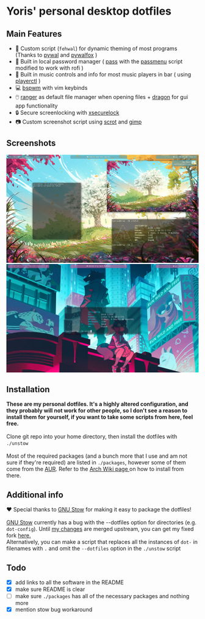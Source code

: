# Yoris' personal desktop dotfiles
## Main Features
* 🎨 Custom script (`fehwal`) for dynamic theming of most programs (Thanks to [pywal](https://github.com/dylanaraps/pywal) and [pywalfox](https://addons.mozilla.org/en-US/firefox/addon/pywalfox/) )
* 💾 Built in local password manager ( [pass](https://www.passwordstore.org/) with the [passmenu]([https://link](https://git.zx2c4.com/password-store/tree/contrib/dmenu)) script modified to work with rofi ) 
* 🎹 Built in music controls and info for most music players in bar ( using [playerctl](https://github.com/altdesktop/playerctl) )
* 💻 [bspwm](https://github.com/baskerville/bspwm) with vim keybinds
* 🖱️ [ranger](https://ranger.github.io/) as default file manager when opening files + [dragon](https://github.com/mwh/dragon) for gui app functionality
* 🔒 Secure screenlocking with [xsecurelock](https://github.com/google/xsecurelock)
* 📷 Custom screenshot script using [scrot](https://github.com/resurrecting-open-source-projects/scrot) and [gimp](https://www.gnu.org/software/gimp/)
## Screenshots
![screenshot 1](screenshots/2021-07-30-011756_1920x1080_scrot.png)
![screenshot 2](screenshots/2021-07-30-005742_1920x1080_scrot.png)

## Installation
**These are my personal dotfiles. It's a highly altered configuration, and they probably will not work for other people, so I don't see a reason to install them for yourself, if you want to take some scripts from here, feel free.**\
\
Clone git repo into your home directory, then install the dotfiles with `./unstow`\
\
Most of the required packages (and a bunch more that I use and am not sure if they're required) are listed in `./packages`,
however some of them come from the [AUR](https://aur.archlinux.org/).
Refer to the [ Arch Wiki page ](https://wiki.archlinux.org/title/Arch_User_Repository) on how to install from there. 
  

## Additional info

❤ Special thanks to [GNU Stow](https://www.gnu.org/software/stow/) for making it easy to package the dotfiles!\
\
[GNU Stow](https://www.gnu.org/software/stow/) currently has a bug with the --dotfiles option for directories (e.g. `dot-config`). Until [my changes](https://github.com/aspiers/stow/pull/90) are merged upstream, you can get my fixed fork [here.](https://github.com/Yoris1/stow)\
Alternatively, you can make a script that replaces all the instances of `dot-` in filenames with `.` and omit the `--dotfiles` option in the `./unstow` script
## Todo
- [x] add links to all the software in the README
- [x] make sure README is clear
- [ ] make sure `./packages` has all of the necessary packages and nothing more
- [x] mention stow bug workaround
